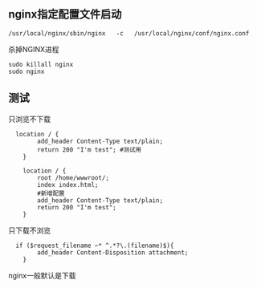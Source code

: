 



## nginx指定配置文件启动

```shell
/usr/local/nginx/sbin/nginx   -c   /usr/local/nginx/conf/nginx.conf
```

杀掉NGINX进程

```shell
sudo killall nginx
sudo nginx
```

## 测试

只浏览不下载

```shell
  location / {
        add_header Content-Type text/plain;        
        return 200 "I'm test"; #测试用
    }
```



```shell
    location / {
        root /home/wwwroot/;
        index index.html;
        #新增配置
        add_header Content-Type text/plain;        
        return 200 "I'm test";
    }
```

只下载不浏览

```shell
  if ($request_filename ~* ^.*?\.(filename)$){
        add_header Content-Disposition attachment;
    }
```

nginx一般默认是下载
